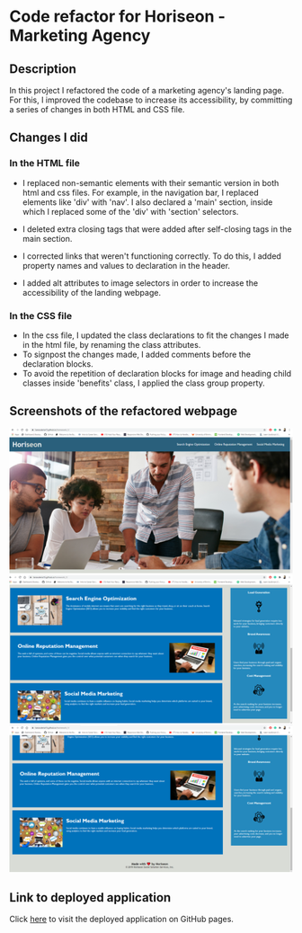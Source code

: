 # Code refactor for Horiseon - Marketing Agency

## Description

In this project I refactored the code of a marketing agency's landing page. For this, I improved the codebase to increase its accessibility, by committing a series of changes in both HTML and CSS file.

## Changes I did

### In the HTML file

- I replaced non-semantic elements with their semantic version in both html and css files. For example, in the navigation bar, I replaced elements like 'div' with 'nav'. I also declared a 'main' section, inside which I replaced some of the 'div' with 'section' selectors.
- I deleted extra closing tags that were added after self-closing tags in the main section.

- I corrected links that weren't functioning correctly. To do this, I added property names and values to declaration in the header.
- I added alt attributes to image selectors in order to increase the accessibility of the landing webpage.

### In the CSS file

- In the css file, I updated the class declarations to fit the changes I made in the html file, by renaming the class attributes.
- To signpost the changes made, I added comments before the declaration blocks.
- To avoid the repetition of declaration blocks for image and heading child classes inside 'benefits' class, I applied the class group property.

## Screenshots of the refactored webpage

![Screenshot 1](/assets/images/horiseon_1.png)
![Screenshot 2](/assets/images/horiseon_2.png)
![Screenshot 3](/assets/images/horiseon_3.png)

## Link to deployed application

Click [here](https://lianavaleria15.github.io/code-refactor-horiseon/) to visit the deployed application on GitHub pages.
